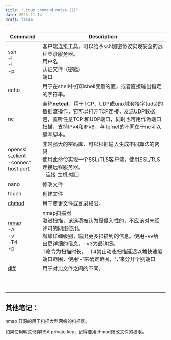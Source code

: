 ```yaml
---
title: "Linux command notes (2)"
date: 2023-11-14
draft: false
---
```


| Command                                                      | Description                                                  |
| ------------------------------------------------------------ | ------------------------------------------------------------ |
| ssh<br />-l<br />-i<br />-p                                  | 客户端连接工具，可以给予ssh加密协议实现安全的远程登录服务器。<br />用户名<br />认证文件（密匙）<br />端口 |
| echo                                                         | 用于在shell中打印shell变量的值，或者直接输出指定的字符串。   |
| nc                                                           | 全称**netcat**，用于TCP、UDP或unix域套接字(uds)的数据流操作，它可以打开TCP连接，发送UDP数据包，监听任意TCP 和UDP端口，同时也可用作做端口扫描，支持IPv4和IPv6，与Telnet的不同在于nc可以编写脚本。 |
| openssl<br />[s_client](https://www.openssl.org/docs/man1.0.2/man1/openssl-s_client.html)<br />-connect host:port | 非常强大的密码库，可以根据输入生成不同算法的密码<br />使用此命令实现一个SSL/TLS客户端，使用SSL/TLS连接远程服务器。<br />-连接 主机:端口 |
| nano                                                         | 修改文件                                                     |
| touch                                                        | 创建文件                                                     |
| [chmod](https://www.runoob.com/linux/linux-comm-chmod.html)  | 用于变更文件或目录权限。                                     |
| [nmap](https://man7.org/linux/man-pages/man1/nmap.1.html)<br />-A<br />-v<br />-T4<br />-p | nmap扫描器<br />激进扫描，该选项被认为是侵入性的，不应该对未经许可的网络使用。<br />增加详细级别，输出更多扫描到的信息。使用-vv给出更详细的信息，-v3为最详细。<br />T命令为扫描时长，-T4禁止动态扫描延迟以增快速度<br />端口范围，使用‘-’来确定范围，‘，’来分开个别端口 |
| [diff](https://www.man7.org/linux/man-pages/man1/diff.1.html) | 用于对比文件之间的不同。                                     |
|                                                              |                                                              |
|                                                              |                                                              |
|                                                              |                                                              |
|                                                              |                                                              |
|                                                              |                                                              |
|                                                              |                                                              |
|                                                              |                                                              |
|                                                              |                                                              |
|                                                              |                                                              |
|                                                              |                                                              |



## 其他笔记：

nmap 开源的用于扫描大型网络的扫描器。

如果使用明文储存RSA private key，记得要用chmod修改文件的权限。
